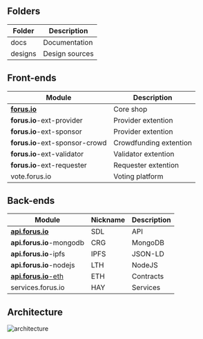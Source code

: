 ## Folders

Folder | Description
-----|------
docs	|	Documentation
designs	|	Design sources

## Front-ends

Module | Description
-----|------
[**forus.io**](forus.io.md)	|	Core shop
**forus.io**-ext-provider	| Provider extention
**forus.io**-ext-sponsor | Provider extention
**forus.io**-ext-sponsor-crowd | Crowdfunding extention
**forus.io**-ext-validator | Validator extention
**forus.io**-ext-requester | Requester extention
vote.forus.io	 | Voting platform

## Back-ends
Module | Nickname | Description
-------|-----|------
[**api.forus.io**](api.forus.io.md)	|	SDL		|	API
**api.forus.io**-mongodb |	CRG		|	MongoDB
**api.forus.io**-ipfs	|	IPFS	|	JSON-LD
**api.forus.io**-nodejs	|	LTH		|	NodeJS
[**api.forus.io**-eth](api.forus.io-eth)	|	ETH		|	Contracts
services.forus.io	|	HAY		|	Services

## Architecture
![architecture](https://user-images.githubusercontent.com/30194799/38467316-b60c89f8-3b36-11e8-8047-45b8aadc5beb.png)